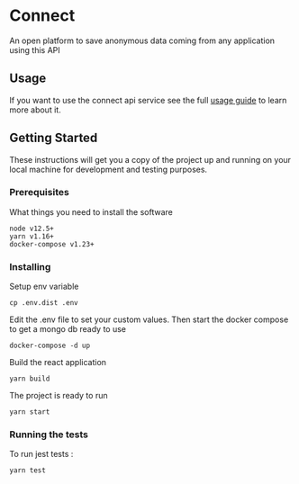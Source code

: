 # Connect

An open platform to save anonymous data coming from any application using this API

## Usage

If you want to use the connect api service see the full [usage guide](./doc/usage.md) to learn more about it.

## Getting Started

These instructions will get you a copy of the project up and running on your local machine for development and testing purposes.

### Prerequisites

What things you need to install the software

```
node v12.5+
yarn v1.16+
docker-compose v1.23+
```

### Installing

Setup env variable

```
cp .env.dist .env
```

Edit the .env file to set your custom values.
Then start the docker compose to get a mongo db ready to use

```
docker-compose -d up
```

Build the react application

```
yarn build
```

The project is ready to run

```
yarn start
```

### Running the tests

To run jest tests :

```
yarn test
```
